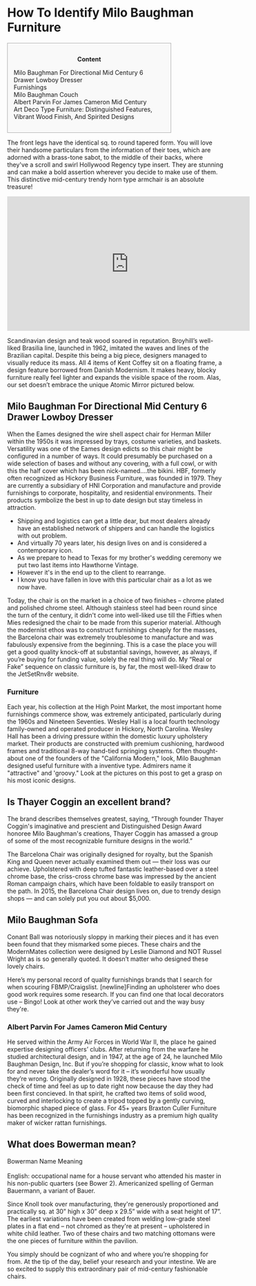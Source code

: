 <h1>How To Identify Milo Baughman Furniture</h1>

<div id="toc" style="background: #f9f9f9;border: 1px solid #aaa;display: table;margin-bottom: 1em;padding: 1em;width: 350px;"><p class="toctitle" style="font-weight: 700;text-align: center;">Content</p><ul class="toc_list"><li><a href="#toc-0">Milo Baughman For Directional Mid Century 6 Drawer Lowboy Dresser</a></li><li><a href="#toc-1">Furnishings</a></li><li><a href="#toc-2">Milo Baughman Couch</a></li><li><a href="#toc-3">Albert Parvin For James Cameron Mid Century</a></li><li><a href="#toc-6">Art Deco Type Furniture: Distinguished Features, Vibrant Wood Finish, And Spirited Designs</a></li></ul></div>
<p>The front legs have the identical sq. to round tapered form. You will love their handsome particulars from the information of their toes, which are adorned with a brass-tone sabot, to the middle of their backs, where they've a scroll and swirl Hollywood Regency type insert. They are stunning and can make a bold assertion wherever you decide to make use of them. This distinctive mid-century trendy horn type armchair is an absolute treasure!</p>
<div style='text-align:center'><iframe width='562' height='311' src='https://www.youtube.com/embed/7cQkQSGxCO4' frameborder='0' alt='how to identify milo baughman furniture' allowfullscreen></iframe></div>
<p>Scandinavian design and teak wood soared in reputation. Broyhill’s well-liked Brasilia line, launched in 1962, imitated the waves and lines of the Brazilian capital. Despite this being a big piece, designers managed to visually reduce its mass. All 4 items of Kent Coffey sit on a floating frame, a design feature borrowed from Danish Modernism. It makes heavy, blocky furniture really feel lighter and expands the visible space of the room. Alas, our set doesn’t embrace the unique Atomic Mirror pictured below.</p>
<h2 id="toc-0">Milo Baughman For Directional Mid Century 6 Drawer Lowboy Dresser</h2>
<p>When the Eames designed the wire shell aspect chair for Herman Miller within the 1950s it was impressed by trays, costume varieties, and baskets. Versatility was one of the Eames design edicts so this chair might be configured in a number of ways. It could presumably be purchased on a wide selection of bases and without any covering, with a full cowl, or with this the half cover which has been nick-named….the bikini. HBF, formerly often recognized as Hickory Business Furniture, was founded in 1979. They are currently a subsidiary of HNI Corporation and manufacture and provide furnishings to corporate, hospitality, and residential environments. Their products symbolize the best in up to date design but stay timeless in attraction.</p>
<ul><li>Shipping and logistics can get a little dear, but most dealers already have an established network of shippers and can handle the logistics with out problem.</li><li>And virtually 70 years later, his design lives on and is considered a contemporary icon.</li><li>As we prepare to head to Texas for my brother's wedding ceremony we put two last items into Hawthorne Vintage.</li><li>However it's in the end up to the client to rearrange.</li><li>I know you have fallen in love with this particular chair as a lot as we now have.</li></ul>
<p>Today, the chair is on the market in a choice of two finishes – chrome plated and polished chrome steel. Although stainless steel had been round since the turn of the century, it didn't come into well-liked use till the Fifties when Mies redesigned the chair to be made from this superior material. Although the modernist ethos was to construct furnishings cheaply for the masses, the Barcelona chair was extremely troublesome to manufacture and was fabulously expensive from the beginning. This is a case the place you will get a good quality knock-off at substantial savings, however, as always, if you’re buying for funding value, solely the real thing will do. My “Real or Fake” sequence on classic furniture is, by far, the most well-liked draw to the JetSetRnv8r website.</p>
<h3 id="toc-1">Furniture</h3>
<p>Each year, his collection at the High Point Market, the most important home furnishings commerce show, was extremely anticipated, particularly during the 1960s and Nineteen Seventies. Wesley Hall is a local fourth technology family-owned and operated producer in Hickory, North Carolina. Wesley Hall has been a driving pressure within the domestic luxury upholstery market. Their products are constructed with premium cushioning, hardwood frames and traditional 8-way hand-tied springing systems. Often thought-about one of the founders of the "California Modern," look, Milo Baughman designed useful furniture with a inventive type. Admirers name it "attractive" and 'groovy." Look at the pictures on this post to get a grasp on his most iconic designs.</p>
<div itemScope itemProp="mainEntity" itemType="https://schema.org/Question">  <div itemProp="name"><h2>Is Thayer Coggin an excellent brand?</h2></div>  <div itemScope itemProp="acceptedAnswer" itemType="https://schema.org/Answer">      <div itemProp="text"><p>The brand describes themselves greatest, saying, “Through founder Thayer Coggin's imaginative and prescient and Distinguished Design Award honoree Milo Baughman's creations, Thayer Coggin has amassed a group of some of the most recognizable furniture designs in the world.”</p></div>  </div></div>
<p>The Barcelona Chair was originally designed for royalty, but the Spanish King and Queen never actually examined them out — their loss was our achieve. Upholstered with deep tufted fantastic leather-based over a steel chrome base, the criss-cross chrome base was impressed by the ancient Roman campaign chairs, which have been foldable to easily transport on the path. In 2015, the Barcelona Chair design lives on, due to trendy design shops — and can solely put you out about $5,000.</p>
<h2 id="toc-2">Milo Baughman Sofa</h2>
<p>Conant Ball was notoriously sloppy in marking their pieces and it has even been found that they mismarked some pieces. These chairs and the ModernMates collection were designed by Leslie Diamond and NOT Russel Wright as is so generally quoted. It doesn’t matter who designed these lovely chairs.</p>

<p>Here’s my personal record of quality furnishings brands that I search for when scouring FBMP/Craigslist. [newline]Finding an upholsterer who does good work requires some research. If you can find one that local decorators use – Bingo! Look at other work they’ve carried out and the way busy they're.</p>
<h3 id="toc-3">Albert Parvin For James Cameron Mid Century</h3>
<p>He served within the Army Air Forces in World War II, the place he gained expertise designing officers’ clubs. After returning from the warfare he studied architectural design, and in 1947, at the age of 24, he launched Milo Baughman Design, Inc. But if you’re shopping for classic, know what to look for and never take the dealer’s word for it – it’s wonderful how usually they’re wrong. Originally designed in 1928, these pieces have stood the check of time and feel as up to date right now because the day they had been first concieved. In that spirit, he crafted two items of solid wood, curved and interlocking to create a tripod topped by a gently curving, biomorphic shaped piece of glass. For 45+ years Braxton Culler Furniture has been recognized in the furnishings industry as a premium high quality maker of wicker rattan furnishings.</p>
<div itemScope itemProp="mainEntity" itemType="https://schema.org/Question">  <div itemProp="name"><h2>What does Bowerman mean?</h2></div>  <div itemScope itemProp="acceptedAnswer" itemType="https://schema.org/Answer">      <div itemProp="text"><p>Bowerman Name Meaning<br><br> English: occupational name for a house servant who attended his master in his non-public quarters (see Bower 2). Americanized spelling of German Bauermann, a variant of Bauer.</p></div>  </div></div>
<p>Since Knoll took over manufacturing, they're generously proportioned and practically sq. at 30” high x 30” deep x 29.5” wide with a seat height of 17”. The earliest variations have been created from welding low-grade steel plates in a flat end – not chromed as they're at present – upholstered in white child leather. Two of these chairs and two matching ottomans were the one pieces of furniture within the pavilion.</p>

<p>You simply should be cognizant of who and where you’re shopping for from. At the tip of the day, belief your research and your intestine. We are so excited to supply this extraordinary pair of mid-century fashionable chairs.</p>
